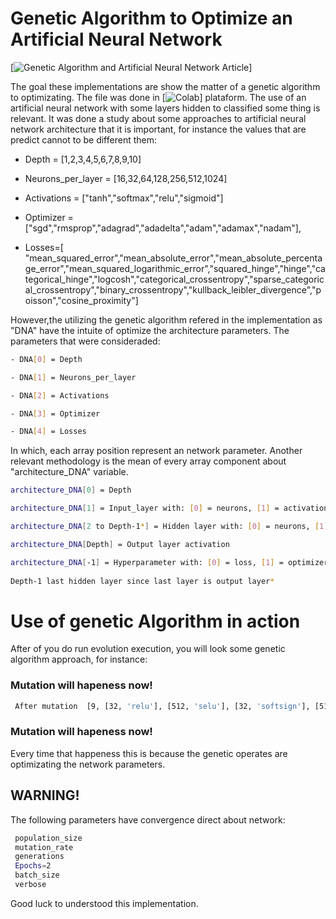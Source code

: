 # Genetic Algorithm to Optimize an Artificial Neural Network

[![Genetic Algorithm and Artificial Neural Network Article](https://ieeexplore.ieee.org/document/5614106)]

The goal these implementations are show the matter of a genetic algorithm to optimizating. The file was done in [![Colab](https://colab.research.google.com)]  plataform. The use of an artificial neural network with some layers hidden to classified some thing is relevant. It was done a study about some approaches to artificial neural network architecture that it is important, for instance the values that are predict cannot to be different them: 

- Depth = [1,2,3,4,5,6,7,8,9,10]

- Neurons_per_layer = [16,32,64,128,256,512,1024]

- Activations = ["tanh","softmax","relu","sigmoid"]

- Optimizer = ["sgd","rmsprop","adagrad","adadelta","adam","adamax","nadam"],

- Losses=[ "mean_squared_error","mean_absolute_error","mean_absolute_percentage_error","mean_squared_logarithmic_error","squared_hinge","hinge","categorical_hinge","logcosh","categorical_crossentropy","sparse_categorical_crossentropy","binary_crossentropy","kullback_leibler_divergence","poisson","cosine_proximity"]



However,the utilizing the genetic algorithm refered in the implementation as "DNA" have the intuite of optimize the architecture parameters. The parameters that were consideraded: 

```sh
- DNA[0] = Depth

- DNA[1] = Neurons_per_layer

- DNA[2] = Activations

- DNA[3] = Optimizer

- DNA[4] = Losses 
```

In which, each array position represent an network parameter. Another relevant methodology is the mean of every array component about "architecture_DNA" variable. 

```sh
architecture_DNA[0] = Depth

architecture_DNA[1] = Input_layer with: [0] = neurons, [1] = activation

architecture_DNA[2 to Depth-1*] = Hidden layer with: [0] = neurons, [1] = activation  

architecture_DNA[Depth] = Output layer activation

architecture_DNA[-1] = Hyperparameter with: [0] = loss, [1] = optimizer
     
Depth-1 last hidden layer since last layer is output layer*
```

# Use of genetic Algorithm in action 

After of you do run evolution execution, you will look some genetic algorithm approach, for instance: 

### Mutation will hapeness now!

```sh
 After mutation  [9, [32, 'relu'], [512, 'selu'], [32, 'softsign'], [512, 'softplus'], [32, 'elu'], [256, 'elu'], [512, 'relu'], [1024, 'selu'], 'sigmoid', ['mean_squared_error', 'nadam']]
 ```

### Mutation will hapeness now!

Every time that happeness this is because the genetic operates are optimizating the network parameters. 

## WARNING! 

The following parameters have convergence direct about network: 

```sh
 population_size 
 mutation_rate 
 generations 
 Epochs=2
 batch_size
 verbose

```

Good luck to understood this implementation. 
